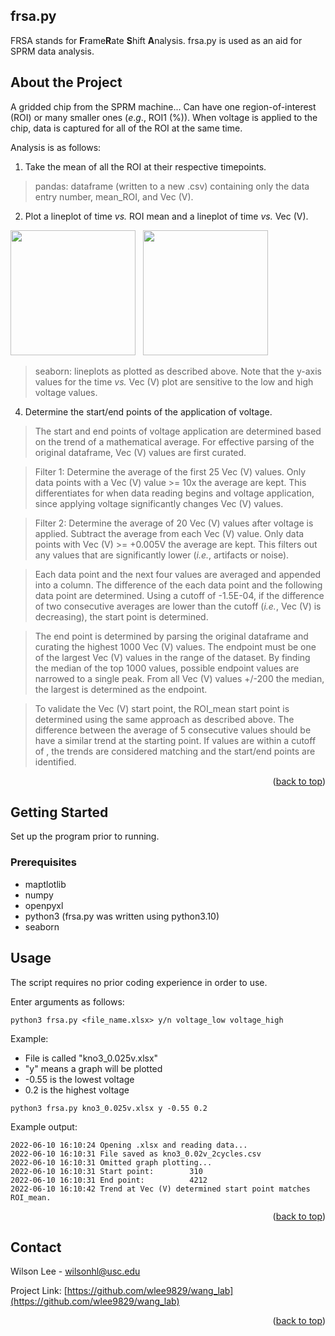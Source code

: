 <div id="top"></div>

<!-- PROJECT NAME -->
## frsa.py
FRSA stands for **F**rame**R**ate **S**hift **A**nalysis. 
frsa.py is used as an aid for SPRM data analysis.

<!-- ABOUT THE PROJECT -->
## About the Project

A gridded chip from the SPRM machine...
Can have one region-of-interest (ROI) or many smaller ones (_e_._g_., ROI1 (%)). 
When voltage is applied to the chip, data is captured for all of the ROI at the same time.

Analysis is as follows:

1. Take the mean of all the ROI at their respective timepoints.

> pandas: dataframe (written to a new .csv) containing only the data entry number, mean_ROI, and Vec (V).

2. Plot a lineplot of time _vs._ ROI mean and a lineplot of time _vs._ Vec (V).

<p float="left">
    <img src="https://github.com/wlee9829/wang_lab/blob/main/kno3_0.02v_2cycles_ROI_mean.png" width="200"/>
    &nbsp
    <img src="https://github.com/wlee9829/wang_lab/blob/main/kno3_0.02v_2cycles_Vec.png" width="200"/>

> seaborn: lineplots as plotted as described above. Note that the y-axis values for the time _vs._ Vec (V) plot are sensitive to the low and high voltage values.

4. Determine the start/end points of the application of voltage.

> The start and end points of voltage application are determined based on the trend of a mathematical average.
> For effective parsing of the original dataframe, Vec (V) values are first curated.

> Filter 1: Determine the average of the first 25 Vec (V) values. Only data points with a Vec (V) value >= 10x the average are kept. This differentiates for when data reading begins and voltage application, since applying voltage significantly changes Vec (V) values.

> Filter 2: Determine the average of 20 Vec (V) values after voltage is applied. Subtract the average from each Vec (V) value. Only data points with Vec (V) >= +0.005V the average are kept. This filters out any values that are significantly lower (_i.e._, artifacts or noise). 

> Each data point and the next four values are averaged and appended into a column. The difference of the each data point and the following data point are determined. Using a cutoff of -1.5E-04, if the difference of two consecutive averages are lower than the cutoff (_i.e._, Vec (V) is decreasing), the start point is determined.

> The end point is determined by parsing the original dataframe and curating the highest 1000 Vec (V) values. The endpoint must be one of the largest Vec (V) values in the range of the dataset. By finding the median of the top 1000 values, possible endpoint values are narrowed to a single peak. From all Vec (V) values +/-200 the median, the largest is determined as the endpoint. 
   
> To validate the Vec (V) start point, the ROI_mean start point is determined using the same  approach as described above. The difference between the average of 5 consecutive values should be have a similar trend at the starting point. If values are within a cutoff of <value here>, the trends are considered matching and the start/end points are identified.


    
<p align="right">(<a href="#top">back to top</a>)</p>

<!-- GETTING STARTED -->
## Getting Started
Set up the program prior to running.

### Prerequisites

* maptlotlib
* numpy
* openpyxl
* python3 (frsa.py was written using python3.10)
* seaborn

<!-- USAGE EXAMPLES -->
## Usage

The script requires no prior coding experience in order to use. 

Enter arguments as follows:
```
python3 frsa.py <file_name.xlsx> y/n voltage_low voltage_high
```
Example:
* File is called "kno3_0.025v.xlsx"
* "y" means a graph will be plotted
* -0.55 is the lowest voltage
* 0.2 is the highest voltage
```
python3 frsa.py kno3_0.025v.xlsx y -0.55 0.2
```

Example output:
```
2022-06-10 16:10:24 Opening .xlsx and reading data...
2022-06-10 16:10:31 File saved as kno3_0.02v_2cycles.csv
2022-06-10 16:10:31 Omitted graph plotting...
2022-06-10 16:10:31 Start point:        310
2022-06-10 16:10:31 End point:          4212
2022-06-10 16:10:42 Trend at Vec (V) determined start point matches ROI_mean.
```
<p align="right">(<a href="#top">back to top</a>)</p>


<!-- CONTACT -->
## Contact

Wilson Lee - wilsonhl@usc.edu

Project Link: [https://github.com/wlee9829/wang_lab](https://github.com/wlee9829/wang_lab)
<p align="right">(<a href="#top">back to top</a>)</p>
